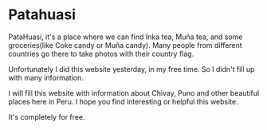 # Patahuasi

PataHuasi, it's a place where we can find Inka tea, Muña tea, and some groceries(like Coke candy or Muña candy). Many people from different countries go there to take photos with their country flag.

Unfortunately I did this website yesterday, in my free time.
So I didn't fill up with many information.

I will fill this website with information about Chivay, Puno and other beautiful places here in Peru.
I hope you find interesting or helpful this website.

It's completely for free.